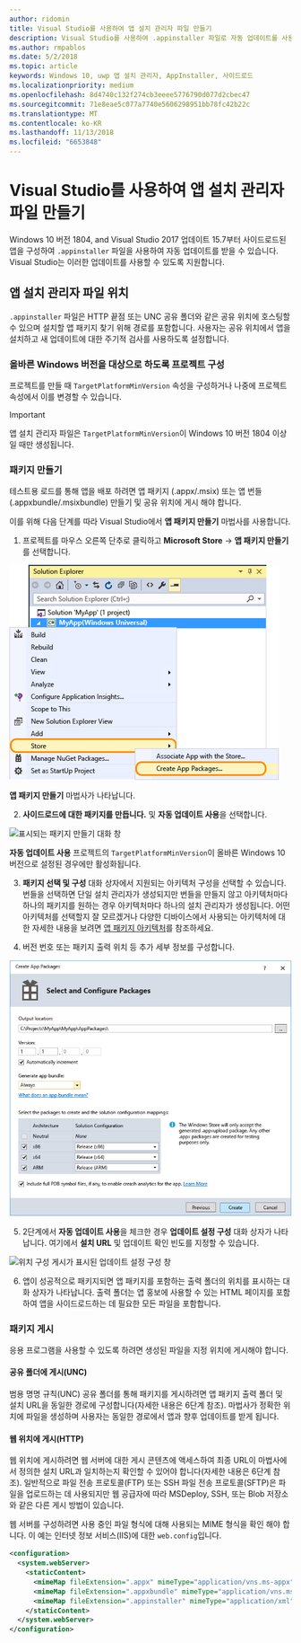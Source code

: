 ```yaml
---
author: ridomin
title: Visual Studio를 사용하여 앱 설치 관리자 파일 만들기
description: Visual Studio를 사용하여 .appinstaller 파일로 자동 업데이트를 사용하는 방법을 알아보세요.
ms.author: rmpablos
ms.date: 5/2/2018
ms.topic: article
keywords: Windows 10, uwp 앱 설치 관리자, AppInstaller, 사이드로드
ms.localizationpriority: medium
ms.openlocfilehash: 8d4740c132f274cb3eeee5776790d077d2cbec47
ms.sourcegitcommit: 71e8eae5c077a7740e5606298951bb78fc42b22c
ms.translationtype: MT
ms.contentlocale: ko-KR
ms.lasthandoff: 11/13/2018
ms.locfileid: "6653848"
---
```

# <a name="create-an-app-installer-file-with-visual-studio"></a>Visual Studio를 사용하여 앱 설치 관리자 파일 만들기

Windows 10 버전 1804, and Visual Studio 2017 업데이트 15.7부터 사이드로드된 앱을 구성하여 `.appinstaller` 파일을 사용하여 자동 업데이트를 받을 수 있습니다. Visual Studio는 이러한 업데이트를 사용할 수 있도록 지원합니다.

## <a name="app-installer-file-location"></a>앱 설치 관리자 파일 위치
`.appinstaller` 파일은 HTTP 끝점 또는 UNC 공유 폴더와 같은 공유 위치에 호스팅할 수 있으며 설치할 앱 패키지 찾기 위해 경로를 포함합니다. 사용자는 공유 위치에서 앱을 설치하고 새 업데이트에 대한 주기적 검사를 사용하도록 설정합니다. 


### <a name="configure-the-project-to-target-the-correct-windows-version"></a>올바른 Windows 버전을 대상으로 하도록 프로젝트 구성

프로젝트를 만들 때 `TargetPlatformMinVersion` 속성을 구성하거나 나중에 프로젝트 속성에서 이를 변경할 수 있습니다. 

>[!IMPORTANT]
> 앱 설치 관리자 파일은 `TargetPlatformMinVersion`이 Windows 10 버전 1804 이상일 때만 생성됩니다.


### <a name="create-packages"></a>패키지 만들기

테스트용 로드를 통해 앱을 배포 하려면 앱 패키지 (.appx/.msix) 또는 앱 번들 (.appxbundle/.msixbundle) 만들기 및 공유 위치에 게시 해야 합니다.

이를 위해 다음 단계를 따라 Visual Studio에서 **앱 패키지 만들기** 마법사를 사용합니다.

1. 프로젝트를 마우스 오른쪽 단추로 클릭하고 **Microsoft Store** -> **앱 패키지 만들기**를 선택합니다.  

![앱 패키지 만들기로 이동할 수 있는 컨텍스트 메뉴](images/packaging-screen2.jpg)   

**앱 패키지 만들기** 마법사가 나타납니다.

2. **사이드로드에 대한 패키지를 만듭니다.** 및 **자동 업데이트 사용**을 선택합니다.  

![표시되는 패키지 만들기 대화 창](images/select-sideloading.png)  

**자동 업데이트 사용** 프로젝트의 `TargetPlatformMinVersion`이 올바른 Windows 10 버전으로 설정된 경우에만 활성화됩니다.

3. **패키지 선택 및 구성** 대화 상자에서 지원되는 아키텍처 구성을 선택할 수 있습니다. 번들을 선택하면 단일 설치 관리자가 생성되지만 번들을 만들지 않고 아키텍처마다 하나의 패키지를 원하는 경우 아키텍처마다 하나의 설치 관리자가 생성됩니다.  어떤 아키텍처를 선택할지 잘 모르겠거나 다양한 디바이스에서 사용되는 아키텍처에 대한 자세한 내용을 보려면 [앱 패키지 아키텍처](device-architecture.md)를 참조하세요.

4. 버전 번호 또는 패키지 출력 위치 등 추가 세부 정보를 구성합니다.

![패키지 구성이 표시된 앱 패키지 만들기 창](images/packaging-screen5.jpg)  

5. 2단계에서 **자동 업데이트 사용**을 체크한 경우 **업데이트 설정 구성** 대화 상자가 나타납니다. 여기에서 **설치 URL** 및 업데이트 확인 빈도를 지정할 수 있습니다.

![위치 구성 게시가 표시된 업데이트 설정 구성 창](images/sideloading-screen.png)  

6. 앱이 성공적으로 패키지되면 앱 패키지를 포함하는 출력 폴더의 위치를 표시하는 대화 상자가 나타납니다. 출력 폴더는 앱 홍보에 사용할 수 있는 HTML 페이지를 포함하여 앱을 사이드로드하는 데 필요한 모든 파일을 포함합니다.

### <a name="publish-packages"></a>패키지 게시

응용 프로그램을 사용할 수 있도록 하려면 생성된 파일을 지정 위치에 게시해야 합니다.

#### <a name="publish-to-shared-folders-unc"></a>공유 폴더에 게시(UNC)

범용 명명 규칙(UNC) 공유 폴더를 통해 패키지를 게시하려면 앱 패키지 출력 폴더 및 설치 URL을 동일한 경로에 구성합니다(자세한 내용은 6단계 참조). 마법사가 정확한 위치에 파일을 생성하며 사용자는 동일한 경로에서 앱과 향후 업데이트를 받게 됩니다.

#### <a name="publish-to-a-web-location-http"></a>웹 위치에 게시(HTTP)

웹 위치에 게시하려면 웹 서버에 대한 게시 콘텐츠에 액세스하여 최종 URL이 마법사에서 정의한 설치 URL과 일치하는지 확인할 수 있어야 합니다(자세한 내용은 6단계 참조). 일반적으로 파일 전송 프로토콜(FTP) 또는 SSH 파일 전송 프로토콜(SFTP)은 파일을 업로드하는 데 사용되지만 웹 공급자에 따라 MSDeploy, SSH, 또는 Blob 저장소와 같은 다른 게시 방법이 있습니다.

웹 서버를 구성하려면 사용 중인 파일 형식에 대해 사용되는 MIME 형식을 확인 해야 합니다. 이 예는 인터넷 정보 서비스(IIS)에 대한 `web.config`입니다.

```xml
<configuration>
  <system.webServer>
    <staticContent>
      <mimeMap fileExtension=".appx" mimeType="application/vns.ms-appx" />
      <mimeMap fileExtension=".appxbundle" mimeType="application/vns.ms-appx" />
      <mimeMap fileExtension=".appinstaller" mimeType="application/xml" />
    </staticContent>  
  </system.webServer>  
</configuration>
```




















